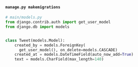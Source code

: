 #### `manage.py makemigrations`

```py
# main/models.py
from django.contrib.auth import get_user_model
from django.db import models


class Tweet(models.Model):
    created_by = models.ForeignKey(
      get_user_model(), on_delete=models.CASCADE)
    created_at = models.DateTimeField(auto_now_add=True)
    text = models.CharField(max_length=140)
```


<aside class="notes">
</aside>
